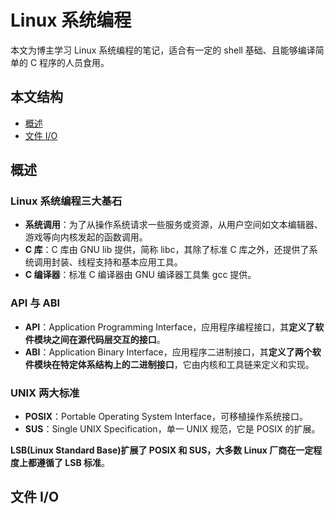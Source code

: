 # Linux 系统编程

本文为博主学习 Linux 系统编程的笔记，适合有一定的 shell 基础、且能够编译简单的 C 程序的人员食用。

## 本文结构

*	[概述](#overview)
* [文件 I/O](#file_io)

<h2 id="overview">概述</h2>

### Linux 系统编程三大基石

* **系统调用**：为了从操作系统请求一些服务或资源，从用户空间如文本编辑器、游戏等向内核发起的函数调用。
* **C 库**：C 库由 GNU lib 提供，简称 libc，其除了标准 C 库之外，还提供了系统调用封装、线程支持和基本应用工具。
* **C 编译器**：标准 C 编译器由 GNU 编译器工具集 gcc 提供。

### API 与 ABI

* **API**：Application Programming Interface，应用程序编程接口，其**定义了软件模块之间在源代码层交互的接口**。
* **ABI**：Application Binary Interface，应用程序二进制接口，其**定义了两个软件模块在特定体系结构上的二进制接口**，它由内核和工具链来定义和实现。

### UNIX 两大标准

* **POSIX**：Portable Operating System Interface，可移植操作系统接口。
* **SUS**：Single UNIX Specification，单一 UNIX 规范，它是 POSIX 的扩展。

**LSB(Linux Standard Base)扩展了 POSIX 和 SUS，大多数 Linux 厂商在一定程度上都遵循了 LSB 标准**。

<h2 id="file_io">文件 I/O</h2>